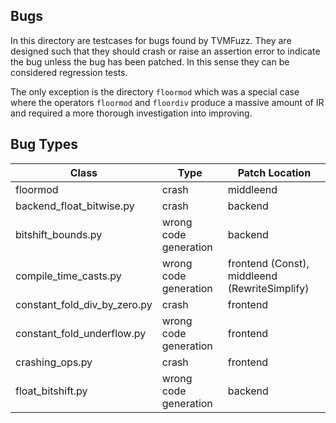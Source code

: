 ## Bugs

In this directory are testcases for bugs found by TVMFuzz. They are designed such that they should crash or raise an assertion error to indicate the bug unless the bug has been patched. In this sense they can be considered regression tests.

The only exception is the directory `floormod` which was a special case where the operators `floormod` and `floordiv` produce a massive amount of IR and required a more thorough investigation into improving.

## Bug Types

| Class  | Type | Patch Location |
| ------------- | ------------- | ------------- |
| floormod  | crash | middleend |
| backend_float_bitwise.py  | crash | backend |
| bitshift_bounds.py  | wrong code generation | backend |
| compile_time_casts.py  | wrong code generation | frontend (Const), middleend (RewriteSimplify)|
| constant_fold_div_by_zero.py  | crash | frontend |
| constant_fold_underflow.py  | wrong code generation | frontend|
| crashing_ops.py  | crash | frontend |
| float_bitshift.py  | wrong code generation | backend |
